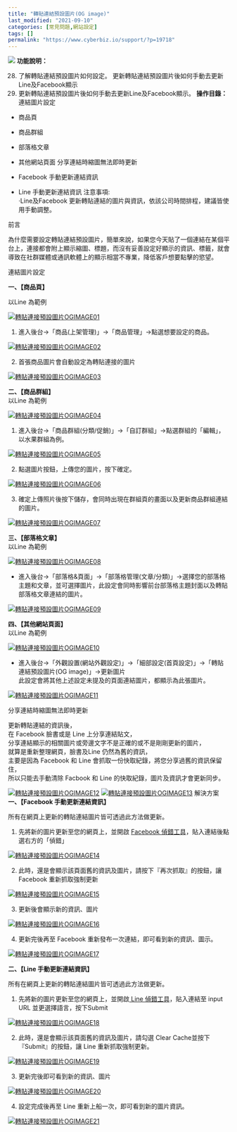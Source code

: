 ```yaml
---
title: "轉貼連結預設圖片(OG image)"
last_modified: "2021-09-10"
categories: [常見問題,網站設定]
tags: []
permalink: "https://www.cyberbiz.io/support/?p=19718"
---
```


![](https://www.cyberbiz.io/support/wp-content/uploads/2021/08/全版本.png)
**功能說明：**  

28. 了解轉貼連結預設圖片如何設定。 更新轉貼連結預設圖片後如何手動去更新Line及Facebook顯示 
29. 更新轉貼連結預設圖片後如何手動去更新Line及Facebook顯示。 
**操作目錄：** 連結圖片設定

* 商品頁
* 商品群組
* 部落格文章
* 其他網站頁面
分享連結時縮圖無法即時更新

* Facebook 手動更新連結資訊
* Line 手動更新連結資訊
注意事項:  
·Line及Facebook 更新轉貼連結的圖片與資訊，依該公司時間排程，建議皆使用手動調整。  

前言  

為什麼需要設定轉貼連結預設圖片，簡單來說，如果您今天貼了一個連結在某個平台上，連接都會附上顯示縮圖、標題，而沒有妥善設定好顯示的資訊、標籤，就會導致在社群媒體或通訊軟體上的顯示相當不專業，降低客戶想要點擊的慾望。  


連結圖片設定  

**一、【商品頁】**  

以Line 為範例  

[![轉貼連接預設圖片OGIMAGE01](https://www.cyberbiz.io/support/wp-content/uploads/2021/08/轉貼連接預設圖片OGIMAGE01.png)](https://www.cyberbiz.io/support/wp-content/uploads/2021/08/轉貼連接預設圖片OGIMAGE01.png)

1. 進入後台→「商品(上架管理)」→「商品管理」→點選想要設定的商品。   

[![轉貼連接預設圖片OGIMAGE02](https://www.cyberbiz.io/support/wp-content/uploads/2021/08/轉貼連接預設圖片OGIMAGE02.png)](https://www.cyberbiz.io/support/wp-content/uploads/2021/08/轉貼連接預設圖片OGIMAGE02.png)



2. 首張商品圖片會自動設定為轉貼連接的圖片   

[![轉貼連接預設圖片OGIMAGE03](https://www.cyberbiz.io/support/wp-content/uploads/2021/08/轉貼連接預設圖片OGIMAGE03.png)](https://www.cyberbiz.io/support/wp-content/uploads/2021/08/轉貼連接預設圖片OGIMAGE03.png)



**二、【商品群組】**  
以Line 為範例  

[![轉貼連接預設圖片OGIMAGE04](https://www.cyberbiz.io/support/wp-content/uploads/2021/08/轉貼連接預設圖片OGIMAGE04.png)](https://www.cyberbiz.io/support/wp-content/uploads/2021/08/轉貼連接預設圖片OGIMAGE04.png)

1. 進入後台→「商品群組(分類/促銷)」→「自訂群組」→點選群組的「編輯」，以水果群組為例。   

[![轉貼連接預設圖片OGIMAGE05](https://www.cyberbiz.io/support/wp-content/uploads/2021/08/轉貼連接預設圖片OGIMAGE05.png)](https://www.cyberbiz.io/support/wp-content/uploads/2021/08/轉貼連接預設圖片OGIMAGE05.png)



2. 點選圖片按鈕，上傳您的圖片，按下確定。   

[![轉貼連接預設圖片OGIMAGE06](https://www.cyberbiz.io/support/wp-content/uploads/2021/08/轉貼連接預設圖片OGIMAGE06.png)](https://www.cyberbiz.io/support/wp-content/uploads/2021/08/轉貼連接預設圖片OGIMAGE06.png)



3. 確定上傳照片後按下儲存，會同時出現在群組頁的畫面以及更新商品群組連結的圖片。   

[![轉貼連接預設圖片OGIMAGE07](https://www.cyberbiz.io/support/wp-content/uploads/2021/08/轉貼連接預設圖片OGIMAGE07.png)](https://www.cyberbiz.io/support/wp-content/uploads/2021/08/轉貼連接預設圖片OGIMAGE07.png)



**三、【部落格文章】**  
以Line 為範例  

[![轉貼連接預設圖片OGIMAGE08](https://www.cyberbiz.io/support/wp-content/uploads/2021/08/轉貼連接預設圖片OGIMAGE08.png)](https://www.cyberbiz.io/support/wp-content/uploads/2021/08/轉貼連接預設圖片OGIMAGE08.png)

* 進入後台→「部落格&頁面」→「部落格管理(文章/分類)」→選擇您的部落格主題和文章，並可選擇圖片，此設定會同時影響前台部落格主題封面以及轉貼部落格文章連結的圖片。   

[![轉貼連接預設圖片OGIMAGE09](https://www.cyberbiz.io/support/wp-content/uploads/2021/08/轉貼連接預設圖片OGIMAGE09.png)](https://www.cyberbiz.io/support/wp-content/uploads/2021/08/轉貼連接預設圖片OGIMAGE09.png)



**四、【其他網站頁面】**  
以Line 為範例  

[![轉貼連接預設圖片OGIMAGE10](https://www.cyberbiz.io/support/wp-content/uploads/2021/08/轉貼連接預設圖片OGIMAGE10.png)](https://www.cyberbiz.io/support/wp-content/uploads/2021/08/轉貼連接預設圖片OGIMAGE10.png)

* 進入後台→「外觀設置(網站外觀設定)」→「細部設定(首頁設定)」→「轉貼連結預設圖片(OG image)」→更新圖片  
此設定會將其他上述設定未提及的頁面連結圖片，都顯示為此張圖片。  

[![轉貼連接預設圖片OGIMAGE11](https://www.cyberbiz.io/support/wp-content/uploads/2021/08/轉貼連接預設圖片OGIMAGE11.png)](https://www.cyberbiz.io/support/wp-content/uploads/2021/08/轉貼連接預設圖片OGIMAGE11.png)



分享連結時縮圖無法即時更新  

更新轉貼連結的資訊後，  
在 Facebook 臉書或是 Line 上分享連結貼文，  
分享連結顯示的相關圖片或旁邊文字不是正確的或不是剛剛更新的圖片，  
就算是重新整理網頁，臉書及Line 仍然為舊的資訊，  
主要是因為 Facebook 和 Line 會抓取一份快取紀錄，將您分享過舊的資訊保留住，  
所以只能去手動清除 Facbook 和 Line 的快取紀錄，圖片及資訊才會更新同步。  


[![轉貼連接預設圖片OGIMAGE12](https://www.cyberbiz.io/support/wp-content/uploads/2021/08/轉貼連接預設圖片OGIMAGE12.png)](https://www.cyberbiz.io/support/wp-content/uploads/2021/08/轉貼連接預設圖片OGIMAGE12.png)
[![轉貼連接預設圖片OGIMAGE13](https://www.cyberbiz.io/support/wp-content/uploads/2021/08/轉貼連接預設圖片OGIMAGE13.png)](https://www.cyberbiz.io/support/wp-content/uploads/2021/08/轉貼連接預設圖片OGIMAGE13.png) 解決方案  
**一、【Facebook 手動更新連結資訊】**  

所有在網頁上更新的轉貼連結圖片皆可透過此方法做更新。  


1. 先將新的圖片更新至您的網頁上，並開啟 [Facebook 偵錯工具](https://developers.facebook.com/tools/debug/
)，貼入連結後點選右方的「偵錯」  

[![轉貼連接預設圖片OGIMAGE14](https://www.cyberbiz.io/support/wp-content/uploads/2021/08/轉貼連接預設圖片OGIMAGE14.png)](https://www.cyberbiz.io/support/wp-content/uploads/2021/08/轉貼連接預設圖片OGIMAGE14.png)

2. 此時，還是會顯示該頁面舊的資訊及圖片，請按下『再次抓取』的按鈕，讓 Facebook 重新抓取強制更新  

[![轉貼連接預設圖片OGIMAGE15](https://www.cyberbiz.io/support/wp-content/uploads/2021/08/轉貼連接預設圖片OGIMAGE15.png)](https://www.cyberbiz.io/support/wp-content/uploads/2021/08/轉貼連接預設圖片OGIMAGE15.png)

3. 更新後會顯示新的資訊、圖片  

[![轉貼連接預設圖片OGIMAGE16](https://www.cyberbiz.io/support/wp-content/uploads/2021/08/轉貼連接預設圖片OGIMAGE16.png)](https://www.cyberbiz.io/support/wp-content/uploads/2021/08/轉貼連接預設圖片OGIMAGE16.png)

4. 更新完後再至 Facebook 重新發布一次連結，即可看到新的資訊、圖示。  

[![轉貼連接預設圖片OGIMAGE17](https://www.cyberbiz.io/support/wp-content/uploads/2021/08/轉貼連接預設圖片OGIMAGE17.png)](https://www.cyberbiz.io/support/wp-content/uploads/2021/08/轉貼連接預設圖片OGIMAGE17.png)


**二、【Line 手動更新連結資訊】**  

所有在網頁上更新的轉貼連結圖片皆可透過此方法做更新。  


1. 先將新的圖片更新至您的網頁上，並開啟[ Line 偵錯工具](https://poker.line.naver.jp/)，貼入連結至 input URL 並更選擇語言，按下Submit   

[![轉貼連接預設圖片OGIMAGE18](https://www.cyberbiz.io/support/wp-content/uploads/2021/08/轉貼連接預設圖片OGIMAGE18.png)](https://www.cyberbiz.io/support/wp-content/uploads/2021/08/轉貼連接預設圖片OGIMAGE18.png)  


2. 此時，還是會顯示該頁面舊的資訊及圖片，請勾選 Clear Cache並按下『Submit』的按鈕，讓 Line 重新抓取強制更新。   

[![轉貼連接預設圖片OGIMAGE19](https://www.cyberbiz.io/support/wp-content/uploads/2021/08/轉貼連接預設圖片OGIMAGE19.png)](https://www.cyberbiz.io/support/wp-content/uploads/2021/08/轉貼連接預設圖片OGIMAGE19.png)  


3. 更新完後即可看到新的資訊、圖片   

[![轉貼連接預設圖片OGIMAGE20](https://www.cyberbiz.io/support/wp-content/uploads/2021/08/轉貼連接預設圖片OGIMAGE20.png)](https://www.cyberbiz.io/support/wp-content/uploads/2021/08/轉貼連接預設圖片OGIMAGE20.png)  


4. 設定完成後再至 Line 重新上船一次，即可看到新的圖片資訊。   

[![轉貼連接預設圖片OGIMAGE21](https://www.cyberbiz.io/support/wp-content/uploads/2021/08/轉貼連接預設圖片OGIMAGE21.png)](https://www.cyberbiz.io/support/wp-content/uploads/2021/08/轉貼連接預設圖片OGIMAGE21.png)

